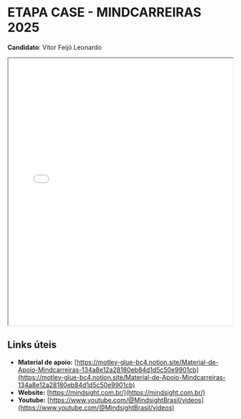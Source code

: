 # ETAPA CASE - MINDCARREIRAS 2025

**Candidato**: Vitor Feijó Leonardo<br>

<iframe src="./assets/mindcarreiras.pdf" width="100%" height="600px"></iframe>

## Links úteis

- **Material de apoio:** [https://motley-glue-bc4.notion.site/Material-de-Apoio-Mindcarreiras-134a8e12a28180eb84d1d5c50e9901cb](https://motley-glue-bc4.notion.site/Material-de-Apoio-Mindcarreiras-134a8e12a28180eb84d1d5c50e9901cb)
- **Website:** [https://mindsight.com.br/](https://mindsight.com.br/)
- **Youtube:** [https://www.youtube.com/@MindsightBrasil/videos](https://www.youtube.com/@MindsightBrasil/videos) 